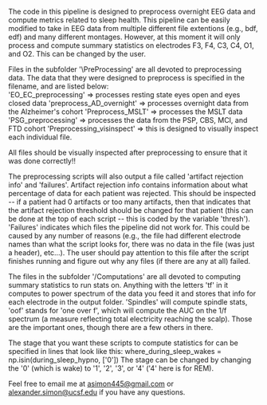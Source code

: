 The code in this pipeline is designed to preprocess overnight EEG data and compute metrics related to sleep health. This pipeline can be easily modified to take in EEG data from multiple different file extentions (e.g., bdf, edf) and many different montages. However, at this moment it will only process and compute summary statistics on electrodes F3, F4, C3, C4, O1, and O2. This can be changed by the user. 

Files in the subfolder '\PreProcessing' are all devoted to preprocessing data. The data that they were designed to preprocess is specified in the filename, and are listed below:  
    'EO_EC_preprocessing' => processes resting state eyes open and eyes closed data
    'preprocess_AD_overnight' => processes overnight data from the Alzheimer's cohort
    'Preprocess_MSLT' => processes the MSLT data
    'PSG_preprocessing' => processes the data from the PSP, CBS, MCI, and FTD cohort
    'Preprocessing_visinspect' => this is designed to visually inspect each individual file.
    
All files should be visually inspected after preprocessing to ensure that it was done correctly!!

The preprocessing scripts will also output a file called 'artifact rejection info' and 'failures'. 
Artifact rejection info contains information about what percentage of data for each patient was rejected. This should be inspected -- if a patient had 0 artifacts or too many artifacts, then that indicates that the artifact rejection threshold should be changed for that patient (this can be done at the top of each script -- this is coded by the variable 'thresh'). 
'Failures' indicates which files the pipeline did not work for. This could be caused by any number of reasons (e.g., the file had different electrode names than what the script looks for, there was no data in the file (was just a header), etc...). The user should pay attention to this file after the script finishes running and figure out why any files (if there are any at all) failed. 

The files in the subfolder '/Computations' are all devoted to computing summary statistics to run stats on. Anything with the letters 'tf' in it computes to power spectrum of the data you feed it and stores that info for each electrode in the output folder. 'Spindles' will compute spindle stats, 'oof' stands for 'one over f', which will compute the AUC on the 1/f spectrum (a measure reflecting total electricity reaching the scalp). Those are the important ones, though there are a few others in there.

The stage that you want these scripts to compute statistics for can be specified in lines that look like this: where_during_sleep_wakes = np.isin(during_sleep_hypno, ['0']) 
The stage can be changed by changing the '0' (which is wake) to '1', '2', '3', or '4' ('4' here is for REM). 

Feel free to email me at asimon445@gmail.com or alexander.simon@ucsf.edu if you have any questions. 
